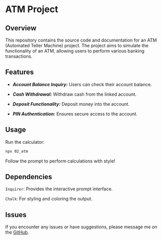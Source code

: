 # ATM Project

## Overview
This repository contains the source code and documentation for an ATM (Automated Teller Machine) project. The project aims to simulate the functionality of an ATM, allowing users to perform various banking transactions.

## Features
- ***Account Balance Inquiry:*** Users can check their account balance.

- ***Cash Withdrawal:*** Withdraw cash from the linked account.
  
- ***Deposit Functionality:*** Deposit money into the account.
  
- ***PIN Authentication:*** Ensures secure access to the account.

## Usage
Run the calculator:
```bash
npx 02_atm
```
Follow the prompt to perform calculations with style!

## Dependencies
`Inquirer`: Provides the interactive prompt interface.

`Chalk`: For styling and coloring the output.

## Issues
If you encounter any issues or have suggestions, please message me on the [GitHub](https://github.com/IqraZainab23).
